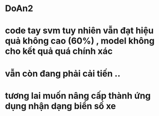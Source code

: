 # DoAn2

# code tay svm tuy nhiên vẫn đạt hiệu quả không cao (60%) , model không cho kết quả quá chính xác

# vẫn còn đang phải cải tiến ..
# tương lai muốn nâng cấp thành ứng dụng nhận dạng biển số xe
